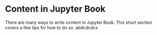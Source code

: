 
Content in Jupyter Book
=======================

There are many ways to write content in Jupyter Book. This short section
covers a few tips for how to do so.
abdcdcdcs
